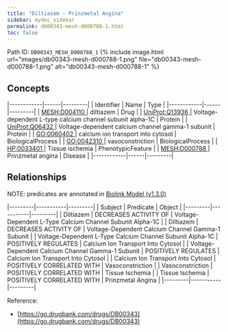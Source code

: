 ```yaml
---
title: "Diltiazem - Prinzmetal Angina"
sidebar: mydoc_sidebar
permalink: db00343-mesh-d000788-1.html
toc: false 
---
```



Path ID: `DB00343_MESH_D000788_1`
{% include image.html url="images/db00343-mesh-d000788-1.png" file="db00343-mesh-d000788-1.png" alt="db00343-mesh-d000788-1" %}

## Concepts

|------------|------|---------|
| Identifier | Name | Type    |
|------------|------|---------|
| <a href="https://identifiers.org/MESH:D004110">MESH:D004110 </a> | diltiazem | Drug |
| <a href="https://identifiers.org/UniProt:Q13936">UniProt:Q13936 </a> | Voltage-dependent L-type calcium channel subunit alpha-1C | Protein |
| <a href="https://identifiers.org/UniProt:Q06432">UniProt:Q06432 </a> | Voltage-dependent calcium channel gamma-1 subunit | Protein |
| <a href="https://identifiers.org/GO:0060402">GO:0060402 </a> | calcium ion transport into cytosol | BiologicalProcess |
| <a href="https://identifiers.org/GO:0042310">GO:0042310 </a> | vasoconstriction | BiologicalProcess |
| <a href="https://identifiers.org/HP:0033401">HP:0033401 </a> | Tissue ischemia | PhenotypicFeature |
| <a href="https://identifiers.org/MESH:D000788">MESH:D000788 </a> | Prinzmetal angina | Disease |
|------------|------|---------|

## Relationships


NOTE: predicates are annotated in <a href="https://github.com/biolink/biolink-model/releases/tag/v1.3.0">Biolink Model (v1.3.0)</a>

|---------|-----------|---------|
| Subject | Predicate | Object  |
|---------|-----------|---------|
| Diltiazem | DECREASES ACTIVITY OF | Voltage-Dependent L-Type Calcium Channel Subunit Alpha-1C |
| Diltiazem | DECREASES ACTIVITY OF | Voltage-Dependent Calcium Channel Gamma-1 Subunit |
| Voltage-Dependent L-Type Calcium Channel Subunit Alpha-1C | POSITIVELY REGULATES | Calcium Ion Transport Into Cytosol |
| Voltage-Dependent Calcium Channel Gamma-1 Subunit | POSITIVELY REGULATES | Calcium Ion Transport Into Cytosol |
| Calcium Ion Transport Into Cytosol | POSITIVELY CORRELATED WITH | Vasoconstriction |
| Vasoconstriction | POSITIVELY CORRELATED WITH | Tissue Ischemia |
| Tissue Ischemia | POSITIVELY CORRELATED WITH | Prinzmetal Angina |
|---------|-----------|---------|

Reference: 
  - [https://go.drugbank.com/drugs/DB00343](https://go.drugbank.com/drugs/DB00343)
